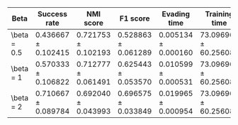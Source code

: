 | Beta | Success rate | NMI score | F1 score | Evading time | Training time |
|---|---|---|---|---|---|
| \beta = 0.5 | 0.436667 ± 0.102415 | 0.721753 ± 0.102193 | 0.528863 ± 0.061289 | 0.005134 ± 0.000160 | 73.096963 ± 60.256082 |
| \beta = 1 | 0.570333 ± 0.106822 | 0.712777 ± 0.061491 | 0.625443 ± 0.053570 | 0.010599 ± 0.000531 | 73.096963 ± 60.256082 |
| \beta = 2 | 0.710667 ± 0.089784 | 0.692040 ± 0.043993 | 0.696575 ± 0.033849 | 0.019965 ± 0.000954 | 73.096963 ± 60.256082 |